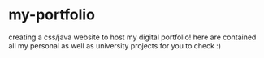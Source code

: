 # my-portfolio
creating a css/java website to host my digital portfolio! here are contained all my personal as well as university projects for you to check :)
